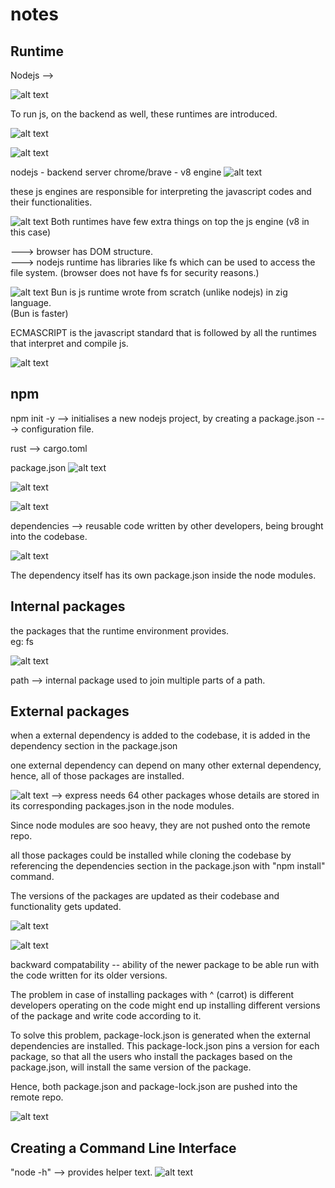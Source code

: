 # notes

## Runtime
Nodejs -->

![alt text](image.png)

To run js, on the backend as well, these runtimes are introduced.

![alt text](image-1.png)

![alt text](image-2.png)

nodejs - backend server
chrome/brave - v8 engine
![alt text](image-3.png)

these js engines are responsible for interpreting the javascript codes and their functionalities.

![alt text](image-4.png)
Both runtimes have few extra things on top the js engine (v8 in this case)

---> browser has DOM structure.  
---> nodejs runtime has libraries like fs which can be used to access the file system. (browser does not have fs for security reasons.)

![alt text](image-5.png)
Bun is js runtime wrote from scratch (unlike nodejs) in zig language.  
(Bun is faster)  

ECMASCRIPT is the javascript standard that is followed by all the runtimes that interpret and compile js.  

![alt text](image-7.png)

## npm

npm init -y --> initialises a new nodejs project, by creating a package.json ---> configuration file.  

rust --> cargo.toml

package.json
![alt text](image-8.png)

![alt text](image-9.png)  

![alt text](image-10.png)

dependencies --> reusable code written by other developers, being brought into the codebase.

![alt text](image-11.png)

The dependency itself has its own package.json inside the node modules.  

## Internal packages

the packages that the runtime environment provides.  
eg: fs  

![alt text](image-12.png)

path --> internal package used to join multiple parts of a path.  

## External packages

when a external dependency is added to the codebase, it is added in the dependency section in the package.json  

one external dependency can depend on many other external dependency, hence, all of those packages are installed.  

![alt text](image-13.png) --> express needs 64 other packages whose details are stored in its corresponding packages.json in the node modules.  

Since node modules are soo heavy, they are not pushed onto the remote repo.  

all those packages could be installed while cloning the codebase by referencing the dependencies section in the package.json with "npm install" command.  

The versions of the packages are updated as their codebase and functionality gets updated.  

![alt text](image-14.png)

![alt text](image-15.png)

backward compatability -- ability of the newer package to be able run with the code written for its older versions.

The problem in case of installing packages with ^ (carrot) is different developers operating on the code might end up installing different versions of the package and write code according to it.

To solve this problem, package-lock.json is generated when the external dependencies are installed. This package-lock.json pins a version for each package, so that all the users who install the packages based on the package.json, will install the same version of the package.  

Hence, both package.json and package-lock.json are pushed into the remote repo.

![alt text](image-16.png)

## Creating a Command Line Interface

"node -h" --> provides helper text.
![alt text](image-17.png)
